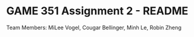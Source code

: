 # GAME 351 Assignment 2 - README
Team Members: MiLee Vogel, Cougar Bellinger, Minh Le, Robin Zheng

 
